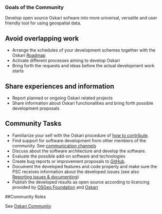 ### Goals of the Community

Develop open source Oskari sofware into more universal, versatile and user friendly tool for using geospatial data.

## Avoid overlapping work

- Arrange the schedules of your development schemes together with the Oskari [Roadmap](https://github.com/oskariorg/oskari-docs/labels/roadmap)
- Activate different processes aiming to develop Oskari
- Bring forth the requests and ideas before the actual development work starts

## Share experiences and information

- Report planned or ongoing Oskari related projects
- Share information about Oskari functionalities and bring forth possible development proposals

## Community Tasks

- Familiarize your self with the Oskari procedure of [how to contribute](/documentation/development/how-to-contribute).
- Find support for software development from other members of the community. See [communication channels](/about)
- Discuss about the software architecture and develop the software.
- Evaluate the possible add-on software and technologies
- Create bug reports or improvement proposals to [GitHub](https://github.com/oskariorg).
- Document the developed features and code properly and make sure the PSC receives information about the developed issues (see also [Reporting issues & documenting](/documentation/development/issuetypes))
- Publish the developed results as open source according to licencing provided by [OSGeo Foundation](http://www.osgeo.org/) and [Oskari](/documentation/development/license)

##Community Roles

See [Oskari Community](oskari_community.md)
